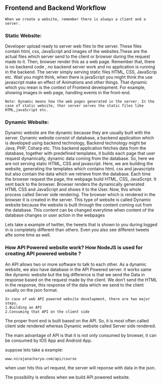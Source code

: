 ## Frontend and Backend Workflow
```
When we create a website, remember there is always a client and a server.
```
### Static Website:
Developer upload ready to server web files to the server. These files contain html, css, JavaScript and images of the websites.These are the actual files which server send to the client or browser during the request made to it. Then, browser render this as a web page. Remember that, there is no backend code , no backend server work and no application is running in the backend. The server simply serving static files HTML, CSS, JavaScrip etc. Wait you might think, when there is javaScript you might think the use javascript make an effect of Animations and other things. That dynamic which you mean is the context of Frontend development. For example, showing images in web page, handling events in the front-end.
```
Note: Dynamic means how the web pages generated in the server. In the case of static website, ther server serves the static files like HTML,javaScript etc.
```
### Dynamic Website:
Dynamic website are the dynamic because they are usually built with the server. Dynamic website consist of database, a backend application which is developed using backend technology, Backend technology might be Java, PHP, Csharp etc. This backend application fetches data from the database, together with predefined templates, it builds each page that user request dynamically, dynamic data coming from the database. So, here we are not serving static HTML, CSS and javascript. Here, we are building the website, generating the templates which contains html, css and javascripts but also contain the data which we retrieve from the database. Each time the browser request the page, the webpage build HTML, CSS, JavaScript. It sent back to the browser. Browser renders the dynamically generated HTML CSS and JavaScript and shows it to the User. Now, this whole process called Server side rendering. The browser which is rendered in the browser it is created in the server. This type of website is called Dynamic website because the website is built through the content coming out from the database. This content can be changed everytime when content of the database changes or user action in the webpages

Lets take a example of twitter, the tweets that is shown to you during logged in is completely different than others. Even you also see different tweets afte some time as well.

### How API Powered website work? How NodeJS is used for creating API powered website ?

An API allows two or more software to talk to each other. As a dynamic website, we also have database in the API Powered server. it works same like dynamic website but the big difference is that we send the Data in response based on the request made by the client. We don’t send the HTML in the response, this response of the data which we send to the client usually on the json format.
```
In case of web API powered website development, there are two major steps.
1.Building an API
2.Consuming that API on the client side
```
The proper front end is built based on the API. So, it is most often called client side rendered whereas Dynamic website called Server side rendered.

The main advantage of API is that it is not only consumed by browser, it can be consumed by IOS App and Android App.

suppose lets take a example: 

```www.nirajanacharya.com/api/course```

when user hits this url request, the server will reponse with data in the json.

The possibility is endless when we build API powered website.

